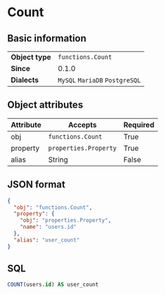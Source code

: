 # Count

## Basic information

|                 |                                |
|-----------------|--------------------------------|
| **Object type** | `functions.Count`              |
| **Since**       | 0.1.0                          |
| **Dialects**    | `MySQL` `MariaDB` `PostgreSQL` |

## Object attributes

| Attribute       | Accepts                                                  | Required |
|-----------------|----------------------------------------------------------|----------|
| obj             | `functions.Count`                                        | True     |
| property        | `properties.Property`                                    | True     |
| alias           | String                                                   | False    |

## JSON format

```json
{
  "obj": "functions.Count",
  "property": {
    "obj": "properties.Property",
    "name": "users.id"
  },
  "alias": "user_count"
}
```

## SQL

```sql
COUNT(users.id) AS user_count
```